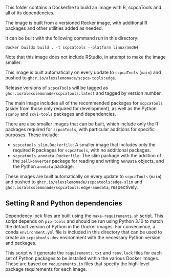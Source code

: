 This folder contains a Dockerfile to build an image with R, scpcaTools and all of its dependencies.

The image is built from a versioned Rocker image, with additional R packages and other utilities added as needed.

It can be built with the following command run in this directory:

```
docker buildx build . -t scpcatools --platform linux/amd64
```

Note that this image does not include RStudio, in attempt to make the image smaller.

This image is built automatically on every update to `scpcaTools` (`main`) and pushed to `ghcr.io/alexslemonade/scpca-tools:edge`.

Release versions of `scpcaTools` will be tagged as `ghcr.io/alexslemonade/scpcatools:latest` and tagged by version number.

The main image includes all of the recommended packages for `scpcaTools` (aside from those only required for development), as well as the Python `scanpy` and `scvi-tools` packages and dependencies.

There are also smaller images that can be built, which include only the R packages required for `scpcaTools`, with particular additions for specific purposes. These include:

- `scpcatools_slim.Dockerfile`: A smaller image that includes only the required R packages for `scpcaTools`, with no additional packages.
- `scpcatools_anndata.Dockerfile`: The slim package with the addition of the `zellkonverter` package for reading and writing `AnnData` objects, and the Python `anndata` package.

These images are built automatically on every update to `scpcaTools` (`main`) and pushed to `ghcr.io/alexslemonade/scpcatools:edge-slim` and `ghcr.io/alexslemonade/scpcatools:edge-anndata`, respectively.

## Setting R and Python dependencies

Dependency lock files are built using the `make-requirements.sh` script.
This script depends on `pip-tools` and should be run using Python 3.10 to match the default version of Python in the Docker images.
For convenience, a conda `environment.yml` file is included in this directory that can be used to create an `scpcatools-dev` environment with the necessary Python version and packages.

This script will generate the `requirements.txt` and `renv.lock` files for each set of Python packages to be installed within the various Docker images.
These are based on `requirements.in` files that specify the high-level package requirements for each image.
